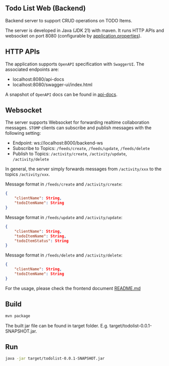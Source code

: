 ## Todo List Web (Backend)

Backend server to support CRUD operations on TODO Items.

The server is developed in Java (JDK 21) with maven. It runs HTTP APIs and websocket on port 8080 (configurable by [application.properties](./src/main/resources/application.properties)).

## HTTP APIs

The application supports `OpenAPI` specification with `SwaggerUI`. The associated endpoints are:
- localhost:8080/api-docs
- localhost:8080/swagger-ui/index.html

A snapshot of `OpenAPI` docs can be found in [api-docs](./api-docs.yaml).

## Websocket

The server supports Websocket for forwarding realtime collaboration messages. `STOMP` clients can subscribe and publish messages with the following setting:

- Endpoint: ws://localhost:8000/backend-ws
- Subscribe to Topics: `/feeds/create`, `/feeds/update`, `/feeds/delete`
- Publish to Topics: `/activity/create`, `/activity/update`, `/activity/delete`

In general, the server simply forwards messages from `/activity/xxx` to the topics `/activity/xxx`.

Message format in `/feeds/create` and `/activity/create`:
```json
{
    "clientName": String, 
    "todoItemName": String
}
```

Message format in `/feeds/update` and `/activity/update`:
```json
{
    "clientName": String, 
    "todoItemName": String,
    "todoItemStatus": String
}
```

Message format in `/feeds/delete` and `/activity/delete`:
```json
{
    "clientName": String, 
    "todoItemName": String
}
```

For the usage, please check the frontend document [README.md](../web/README.md)


## Build

```sh
mvn package
```

The built jar file can be found in target folder. E.g. target/todolist-0.0.1-SNAPSHOT.jar.

## Run

```sh
java -jar target/todolist-0.0.1-SNAPSHOT.jar
```